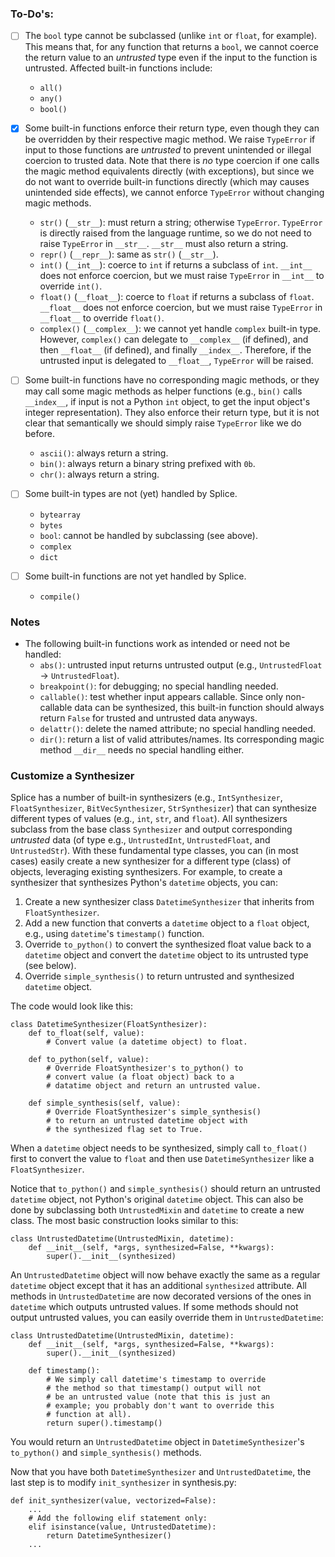 ### To-Do's:
* [ ] The `bool` type cannot be subclassed (unlike `int` or `float`, for example).
  This means that, for any function that returns a `bool`, we cannot coerce the
  return value to an *untrusted* type even if the input to the function is untrusted.
  Affected built-in functions include:
    * `all()`
    * `any()`
    * `bool()`

* [x] Some built-in functions enforce their return type, even though they can be
  overridden by their respective magic method. We raise `TypeError` if input to
  those functions are *untrusted* to prevent unintended or illegal coercion to
  trusted data. Note that there is *no* type coercion if one calls the magic
  method equivalents directly (with exceptions), but since we do not want to
  override built-in functions directly (which may causes unintended side effects),
  we cannot enforce `TypeError` without changing magic methods.
    * `str()` (`__str__`):  must return a string; otherwise `TypeError`. `TypeError`
      is directly raised from the language runtime, so we do not need to raise
      `TypeError` in `__str__`. `__str__` must also return a string.
    * `repr()` (`__repr__`): same as `str()` (`__str__`).
    * `int()` (`__int__`): coerce to `int` if returns a subclass of `int`.
      `__int__` does not enforce coercion, but we must raise `TypeError` in
      `__int__` to override `int()`.
    * `float()` (`__float__`): coerce to `float` if returns a subclass of `float`.
      `__float__` does not enforce coercion, but we must raise `TypeError` in
      `__float__` to override `float()`.
    * `complex()` (`__complex__`): we cannot yet handle `complex` built-in type.
      However, `complex()` can delegate to `__complex__` (if defined), and then
      `__float__` (if defined), and finally `__index__`. Therefore, if the
      untrusted input is delegated to ``__float__``, `TypeError` will be raised.

* [ ] Some built-in functions have no corresponding magic methods, or they may
  call some magic methods as helper functions (e.g., `bin()` calls `__index__`,
  if input is not a Python `int` object, to get the input object's integer
  representation). They also enforce their return type, but it is not clear that
  semantically we should simply raise `TypeError` like we do before.
    * `ascii()`: always return a string.
    * `bin()`: always return a binary string prefixed with `0b`.
    * `chr()`: always return a string.

* [ ] Some built-in types are not (yet) handled by Splice.
    * `bytearray`
    * `bytes`
    * `bool`: cannot be handled by subclassing (see above).
    * `complex`
    * `dict`

* [ ] Some built-in functions are not yet handled by Splice.
    * `compile()`


### Notes
* The following built-in functions work as intended or need not be handled:
    * `abs()`: untrusted input returns untrusted output
      (e.g., `UntrustedFloat` -> `UntrustedFloat`).
    * `breakpoint()`: for debugging; no special handling needed.
    * `callable()`: test whether input appears callable. Since only non-callable
      data can be synthesized, this built-in function should always return `False`
      for trusted and untrusted data anyways.
    * `delattr()`: delete the named attribute; no special handling needed.
    * `dir()`: return a list of valid attributes/names. Its corresponding magic
      method `__dir__` needs no special handling either.

### Customize a Synthesizer
Splice has a number of built-in synthesizers (e.g., `IntSynthesizer`, `FloatSynthesizer`,
`BitVecSynthesizer`, `StrSynthesizer`) that can synthesize different types of
values (e.g., `int`, `str`, and `float`). All synthesizers subclass from the base
class `Synthesizer` and output corresponding *untrusted* data (of type e.g.,
`UntrustedInt`, `UntrustedFloat`, and `UntrustedStr`). With these fundamental
type classes, you can (in most cases) easily create a new synthesizer for a
different type (class) of objects, leveraging existing synthesizers. For example,
to create a synthesizer that synthesizes Python's `datetime` objects, you can:
1. Create a new synthesizer class `DatetimeSynthesizer` that inherits from
   `FloatSynthesizer`.
2. Add a new function that converts a `datetime` object to a `float` object, e.g.,
   using `datetime`'s `timestamp()` function.
3. Override `to_python()` to convert the synthesized float value back to a `datetime`
   object and convert the `datetime` object to its untrusted type (see below).
4. Override `simple_synthesis()` to return untrusted and synthesized `datetime` object.

The code would look like this:
```angular2html
class DatetimeSynthesizer(FloatSynthesizer):
    def to_float(self, value):
        # Convert value (a datetime object) to float.

    def to_python(self, value):
        # Override FloatSynthesizer's to_python() to
        # convert value (a float object) back to a
        # datatime object and return an untrusted value.

    def simple_synthesis(self, value):
        # Override FloatSynthesizer's simple_synthesis()
        # to return an untrusted datetime object with
        # the synthesized flag set to True.
```
When a `datetime` object needs to be synthesized, simply call `to_float()` first
to convert the value to `float` and then use `DatetimeSynthesizer`
like a `FloatSynthesizer`.

Notice that `to_python()` and `simple_synthesis()` should return an untrusted
`datetime` object, not Python's original `datetime` object. This can also be
done by subclassing both `UntrustedMixin` and `datetime` to create a new class.
The most basic construction looks similar to this:
```angular2html
class UntrustedDatetime(UntrustedMixin, datetime):
    def __init__(self, *args, synthesized=False, **kwargs):
        super().__init__(synthesized)
```
An `UntrustedDatetime` object will now behave exactly the same as a regular
`datetime` object except that it has an additional `synthesized` attribute.
All methods in `UntrustedDatetime` are now decorated versions of the ones in
`datetime` which outputs untrusted values. If some methods should not output
untrusted values, you can easily override them in `UntrustedDatetime`:
```angular2html
class UntrustedDatetime(UntrustedMixin, datetime):
    def __init__(self, *args, synthesized=False, **kwargs):
        super().__init__(synthesized)

    def timestamp():
        # We simply call datetime's timestamp to override
        # the method so that timestamp() output will not
        # be an untrusted value (note that this is just an
        # example; you probably don't want to override this
        # function at all).
        return super().timestamp()
```
You would return an `UntrustedDatetime` object in `DatetimeSynthesizer`'s
`to_python()` and `simple_synthesis()` methods.

Now that you have both `DatetimeSynthesizer` and `UntrustedDatetime`, the last step
is to modify `init_synthesizer` in synthesis.py:
```angular2html
def init_synthesizer(value, vectorized=False):
    ...
    # Add the following elif statement only:
    elif isinstance(value, UntrustedDatetime):
        return DatetimeSynthesizer()
    ...
```
